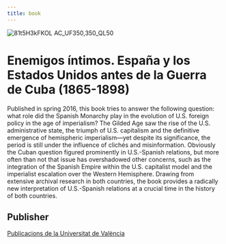 ```yaml
---
title: book
---
```

![81t5H3kFKOL _AC_UF350,350_QL50_](https://github.com/user-attachments/assets/882380ab-1c93-4433-b832-8266ff6fd889)

# Enemigos íntimos. España y los Estados Unidos antes de la Guerra de Cuba (1865-1898) 

Published in spring 2016, this book tries to answer the following question: what role did the Spanish Monarchy play in the evolution of U.S. foreign policy in the age of imperialism? The Gilded Age saw the rise of the U.S. administrative state, the triumph of U.S. capitalism and the definitive emergence of hemispheric imperialism—yet despite its significance, the period is still under the influence of clichés and misinformation. Obviously the Cuban question figured prominently in U.S.-Spanish relations, but more often than not that issue has overshadowed other concerns, such as the integration of the Spanish Empire within the U.S. capitalist model and the imperialist escalation over the Western Hemisphere. Drawing from extensive archival research in both countries, the book provides a radically new interpretation of U.S.-Spanish relations at a crucial time in the history of both countries.


## Publisher
[Publicacions de la Universitat de València](https://puv.uv.es/enemigos-intimos.html)
